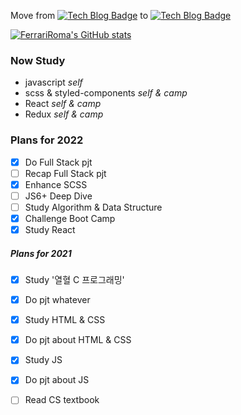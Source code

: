 Move from 
[![Tech Blog Badge](http://img.shields.io/badge/-Naver%20blog-white?style=flat-square&logo=naver&link=https://blog.naver.com/ehdekdghkdwp)](https://blog.naver.com/ehdekdghkdwp)
to
[![Tech Blog Badge](http://img.shields.io/badge/-Velog%20blog-gray?style=flat-square&logo=velog&link=https://velog.io/@ferrari_roma)](https://velog.io/@ferrari_roma)

[![FerrariRoma's GitHub stats](https://github-readme-stats.vercel.app/api?username=ferrariRoma&show_icons=true&theme=material-palenight)](https://github.com/anuraghazra/github-readme-stats)

<!--
![HTML5](https://img.shields.io/badge/-HTML5-F05032?style=for-the-badge&logo=html5&logoColor=ffffff)
![CSS3](https://img.shields.io/badge/-CSS3-007ACC?style=for-the-badge&logo=css3)
![JavaScript](https://img.shields.io/badge/-JavaScript-%23F7DF1C?style=for-the-badge&logo=javascript&logoColor=000000&labelColor=%23F7DF1C&color=%23FFCE5A)
![Node](https://img.shields.io/badge/-Nodejs-43853d?style=for-the-badge&logo=Node.js&logoColor=white)
![Git](https://img.shields.io/badge/-Git-F05032?style=for-the-badge&logo=git&logoColor=ffffff) 
-->

<!-- study now -->
### Now Study
- javascript _self_
- scss & styled-components _self & camp_
- React _self & camp_
- Redux _self & camp_

<!-- Plan -->
### Plans for 2022
- [x] Do Full Stack pjt
- [ ] Recap Full Stack pjt
- [x] Enhance SCSS
- [ ] JS6+ Deep Dive
- [ ] Study Algorithm & Data Structure
- [x] Challenge Boot Camp
- [x] Study React

##### Plans for 2021
- [x] Study '열혈 C 프로그래밍'
- [x] Do pjt whatever
- [x] Study HTML & CSS
- [x] Do pjt about HTML & CSS
- [x] Study JS
- [x] Do pjt about JS
- [ ] Read CS textbook



<!--
**wayneglik/wayneglik** is a ✨ _special_ ✨ repository because its `README.md` (this file) appears on your GitHub profile.

Here are some ideas to get you started:

- 🔭 I’m currently working on ...
- 🌱 I’m currently learning ...
- 👯 I’m looking to collaborate on ...
- 🤔 I’m looking for help with ...
- 💬 Ask me about ...
- 📫 How to reach me: ...
- 😄 Pronouns: ...
- ⚡ Fun fact: ...
-->
